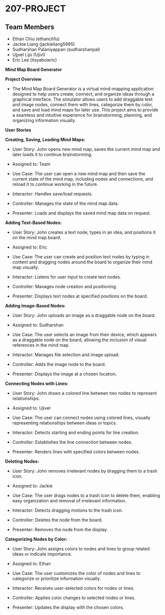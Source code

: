 # 207-PROJECT

## Team Members
* Ethan Chiu (ethanch1u)
* Jackie Liang (jackieliang5985)
* Sudharshan Palaniyappan (sudharshanpal)
* Ujjvel Lijo (Ujivl)
* Eric Lee (itsyaboieric)

**Mind Map Board Generator**

**Project Overview**
* The Mind Map Board Generator is a virtual mind-mapping application designed to help users create, connect, and organize ideas through a graphical interface. The simulator allows users to add draggable text and image nodes, connect them with lines, categorize them by color, and save and load mind maps for later use. This project aims to provide a seamless and intuitive experience for brainstorming, planning, and organizing information visually.

**User Stories**

**Creating, Saving, Loading Mind Maps:**
* User Story: John opens new mind map, saves the current mind map and later loads it to continue brainstorming.
* Assigned to: Team
* Use Case: The user can open a new mind map and then save the current state of the mind map, including nodes and connections, and reload it to continue working in the future.

* Interactor: Handles save/load requests.
* Controller: Manages the state of the mind map data.
* Presenter: Loads and displays the saved mind map data on request.

**Adding Text-Based Nodes:**
* User Story: John creates a text node, types in an idea, and positions it on the mind map board.
* Assigned to: Eric
* Use Case: The user can create and position text nodes by typing in content and dragging nodes around the board to organize their mind map visually.

* Interactor: Listens for user input to create text nodes.
* Controller: Manages node creation and positioning.
* Presenter: Displays text nodes at specified positions on the board.

**Adding Image-Based Nodes:**
* User Story: John uploads an image as a draggable node on the board.
* Assigned to: Sudharshan
* Use Case: The user selects an image from their device, which appears as a draggable node on the board, allowing the inclusion of visual references in the mind map.

* Interactor: Manages file selection and image upload.
* Controller: Adds the image node to the board.
* Presenter: Displays the image at a chosen location.

**Connecting Nodes with Lines:**
* User Story: John draws a colored line between two nodes to represent relationships.
* Assigned to: Ujivel
* Use Case: The user can connect nodes using colored lines, visually representing relationships between ideas or topics.

* Interactor: Detects starting and ending points for line creation.
* Controller: Establishes the line connection between nodes.
* Presenter: Renders lines with specified colors between nodes.

**Deleting Nodes:**
* User Story: John removes irrelevant nodes by dragging them to a trash icon.
* Assigned to: Jackie
* Use Case: The user drags nodes to a trash icon to delete them, enabling easy organization and removal of irrelevant information.

* Interactor: Detects dragging motions to the trash icon.
* Controller: Deletes the node from the board.
* Presenter: Removes the node from the display.

**Categorizing Nodes by Color:**
* User Story: John assigns colors to nodes and lines to group related ideas or indicate importance.
* Assigned to: Ethan
* Use Case: The user customizes the color of nodes and lines to categorize or prioritize information visually.

* Interactor: Receives user-selected colors for nodes or lines.
* Controller: Applies color changes to selected nodes or lines.
* Presenter: Updates the display with the chosen colors.


